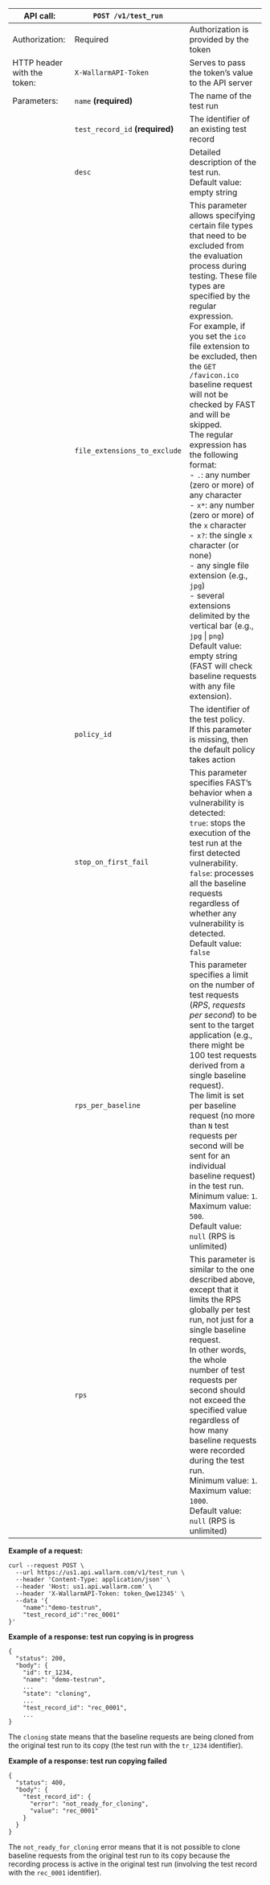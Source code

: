 [doc-inactivity-timeout]:           internals.md#test-run

| API call: | `POST /v1/test_run` |      |
| ------------ | ------------------- | ---- |
| Authorization: | Required | Authorization is provided by the token |
| HTTP header with the token: | `X-WallarmAPI-Token` | Serves to pass the token’s value to the API server |
| Parameters: | `name` **(required)** | The name of the test run |
| | `test_record_id` **(required)** | The identifier of an existing test record |
|  | `desc` | Detailed description of the test run.<br>Default value: empty string |
|  | `file_extensions_to_exclude` | This parameter allows specifying certain file types that need to be excluded from the evaluation process during testing. These file types are specified by the regular expression.<br>For example, if you set the `ico` file extension to be excluded, then the `GET /favicon.ico` baseline request will not be checked by FAST and will be skipped.<br>The regular expression has the following format:<br>- `.`: any number (zero or more) of any character<br>- `x*`: any number (zero or more) of the `x` character<br>- `x?`: the single `x` character (or none)<br>- any single file extension (e.g., `jpg`)<br>- several extensions delimited by the vertical bar (e.g., `jpg` &#124; `png`)<br>Default value: empty string (FAST will check baseline requests with any file extension). | 
|  | `policy_id` | The identifier of the test policy.<br>If this parameter is missing, then the default policy takes action |
|  | `stop_on_first_fail` | This parameter specifies FAST’s behavior when a vulnerability is detected:<br>`true`: stops the execution of the test run at the first detected vulnerability.<br>`false`: processes all the baseline requests regardless of whether any vulnerability is detected.<br>Default value: `false` |
|  | `rps_per_baseline` | This parameter specifies a limit on the number of test requests (*RPS*, *requests per second*) to be sent to the target application (e.g., there might be 100 test requests derived from a single baseline request).<br>The limit is set per baseline request (no more than `N` test requests per second will be sent for an individual baseline request) in the test run.<br>Minimum value: `1`.<br>Maximum value: `500`.<br>Default value: `null` (RPS is unlimited) |
|  | `rps` | This parameter is similar to the one described above, except that it limits the RPS globally per test run, not just for a single baseline request.<br>In other words, the whole number of test requests per second should not exceed the specified value regardless of how many baseline requests were recorded during the test run.<br>Minimum value: `1`.<br>Maximum value: `1000`.<br>Default value: `null` (RPS is unlimited) |

**Example of a request:**

```
curl --request POST \
  --url https://us1.api.wallarm.com/v1/test_run \
  --header 'Content-Type: application/json' \
  --header 'Host: us1.api.wallarm.com' \
  --header 'X-WallarmAPI-Token: token_Qwe12345' \
  --data '{
    "name":"demo-testrun",
    "test_record_id":"rec_0001"
}'
```

**Example of a response: test run copying is in progress**

```
{
  "status": 200,
  "body": {
    "id": tr_1234,
    "name": "demo-testrun",
    ...
    "state": "cloning",
    ...
    "test_record_id": "rec_0001",
    ...
}
```

The `cloning` state means that the baseline requests are being cloned from the original test run to its copy (the test run with the `tr_1234` identifier).  

**Example of a response: test run copying failed**

```
{
  "status": 400,
  "body": {
    "test_record_id": {
      "error": "not_ready_for_cloning",
      "value": "rec_0001"
    }
  }
}
```

The `not_ready_for_cloning` error means that it is not possible to clone baseline requests from the original test run to its copy because the recording process is active in the original test run (involving the test record with the `rec_0001` identifier).